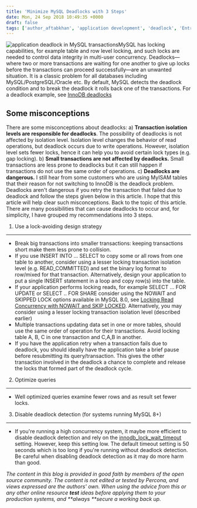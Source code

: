```yaml
---
title: 'Minimize MySQL Deadlocks with 3 Steps'
date: Mon, 24 Sep 2018 10:49:35 +0000
draft: false
tags: ['author_aftabkhan', 'application development', 'deadlock', 'Entry Level', 'MySQL']
---
```


![application deadlock in MySQL transactions](https://www.percona.com/community-blog/wp-content/uploads/2018/09/application-deadlock-in-MySQL-transactions-200x150.jpg)MySQL has locking capabilities, for example table and row level locking, and such locks are needed to control data integrity in multi-user concurrency. Deadlocks—where two or more transactions are waiting for one another to give up locks before the transactions can proceed successfully—are an unwanted situation. It is a classic problem for all databases including MySQL/PostgreSQL/Oracle etc. By default, MySQL detects the deadlock condition and to break the deadlock it rolls back one of the transactions. For a deadlock example, see [InnoDB deadlocks](https://dev.mysql.com/doc/refman/8.0/en/innodb-deadlock-example.html)

Some misconceptions
-------------------

There are some misconceptions about deadlocks: a) **Transaction isolation levels are responsible for deadlocks**. The possibility of deadlocks is not affected by isolation level. Isolation level changes the behavior of read operations, but deadlock occurs due to write operations. However, isolation level sets fewer locks, hence it can help you to avoid certain lock types (e.g. gap locking). b) **Small transactions are not affected by deadlocks.** Small transactions are less prone to deadlocks but it can still happen if transactions do not use the same order of operations. c) **Deadlocks are dangerous.** I still hear from some customers who are using MyISAM tables that their reason for not switching to InnoDB is the deadlock problem. Deadlocks aren't dangerous if you retry the transaction that failed due to deadlock and follow the steps given below in this article. I hope that this article will help clear such misconceptions. Back to the topic of this article. There are many possibilities that can cause deadlocks to occur and, for simplicity, I have grouped my recommendations into 3 steps.

1) Use a lock-avoiding design strategy
--------------------------------------

*   Break big transactions into smaller transactions: keeping transactions short make them less prone to collision.
*   If you use INSERT INTO ... SELECT to copy some or all rows from one table to another, consider using a lesser locking transaction isolation level (e.g. READ\_COMMITTED) and set the binary log format to row/mixed for that transaction. Alternatively, design your application to put a single INSERT statement in a loop and copy row(s) into the table.
*   If your application performs locking reads, for example SELECT ... FOR UPDATE or SELECT .. FOR SHARE consider using the NOWAIT and SKIPPED LOCK options available in MySQL 8.0, see [Locking Read Concurrency with NOWAIT and SKIP LOCKED](https://dev.mysql.com/doc/refman/8.0/en/innodb-locking-reads.html#innodb-locking-reads-nowait-skip-locked). Alternatively, you may consider using a lesser locking transaction isolation level (described earlier)
*   Multiple transactions updating data set in one or more tables, should use the same order of operation for their transactions. Avoid locking table A, B, C in one transaction and C,A,B in another.
*   If you have the application retry when a transaction fails due to deadlock, you should ideally have the application take a brief pause before resubmitting its query/transaction. This gives the other transaction involved in the deadlock a chance to complete and release the locks that formed part of the deadlock cycle.

2) Optimize queries
-------------------

*   Well optimized queries examine fewer rows and as result set fewer locks.

3) Disable deadlock detection (for systems running MySQL 8+)
------------------------------------------------------------

*   If you're running a high concurrency system, it maybe more efficient to disable deadlock detection and rely on the [innodb\_lock\_wait\_timeout](https://dev.mysql.com/doc/refman/5.5/en/innodb-parameters.html#sysvar_innodb_lock_wait_timeout) setting. However, keep this setting low. The default timeout setting is 50 seconds which is too long if you're running without deadlock detection. Be careful when disabling deadlock detection as it may do more harm than good.

_The content in this blog is provided in good faith by members of the open source community. The content is not edited or tested by Percona, and views expressed are the authors' own. When using the advice from this or any other online resource **test** ideas before applying them to your production systems, and **always **secure a working back up._